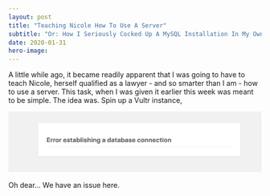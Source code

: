 ```yaml
---
layout: post
title: "Teaching Nicole How To Use A Server"
subtitle: "Or: How I Seriously Cocked Up A MySQL Installation In My Own Spare Time."
date: 2020-01-31
hero-image:
---
```

A little while ago, it became readily apparent that I was going to have to teach Nicole, herself qualified as a lawyer - and so smarter than I am - how to use a server. This task, when I was given it earlier this week was meant to be simple. The idea was. Spin up a Vultr instance, 

<div class="embedimg">
    <img src="/images/blog/teaching-nicole-servers/i1.png" alt="Nicole's Broken Website" />
    <div class="caption">
        <p>Oh dear... We have an issue here.</p>
    </div>
</div>
